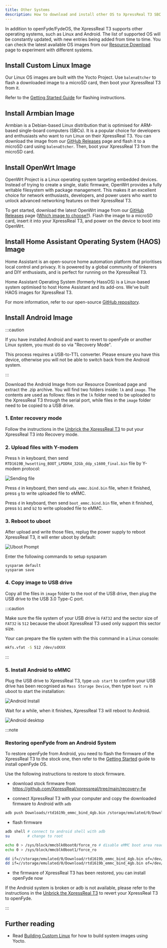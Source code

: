 ```yaml
---
title: Other Systems
description: How to download and install other OS to XpressReal T3 SBC.
---
```


In addition to openFyde/FydeOS, the XpressReal T3 supports other operating systems, such as Linux and Android. The list of supported OS will be constantly updated, with new entries being added from time to time. You can check the latest available OS images from our [Resource Download](/reference/resource-download/) page to experiment with different systems.

## Install Custom Linux Image

Our Linux OS images are built with the Yocto Project. Use `balenaEtcher` to flash a downloaded image to a microSD card, then boot your XpressReal T3 from it.

Refer to the [Getting Started Guide](/guides/getting-started/) for flashing instructions.

## Install Armbian Image

Armbian is a Debian-based Linux distribution that is optimised for ARM-based single-board computers (SBCs). It is a popular choice for developers and enthusiasts who want to run Linux on their XpressReal T3. You can download the image from our [GitHub Releases](https://github.com/XpressReal/armbian-build/releases) page and flash it to a microSD card using `balenaEtcher`. Then, boot your XpressReal T3 from the microSD card.

## Install OpenWrt Image

OpenWrt Project is a Linux operating system targeting embedded devices. Instead of trying to create a single, static firmware, OpenWrt provides a fully writable filesystem with package management. This makes it an excellent choice for network enthusiasts, developers, and power users who want to unlock advanced networking features on their XpressReal T3.

To get started, download the latest OpenWrt image from our [GitHub Releases](https://github.com/XpressReal/openwrt/releases) page ([Which image to choose?](https://openwrt.org/docs/guide-user/installation/installation_methods/sd_card#which_image_to_chose)). Flash the image to a microSD card, insert it into your XpressReal T3, and power on the device to boot into OpenWrt.

## Install Home Assistant Operating System (HAOS) Image

Home Assistant is an open-source home automation platform that prioritises local control and privacy. It is powered by a global community of tinkerers and DIY enthusiasts, and is perfect for running on the XpressReal T3.

Home Assistant Operating System (formerly HassOS) is a Linux-based system optimised to host Home Assistant and its add-ons. We've built HAOS images for XpressReal T3.

For more information, refer to our open-source [GitHub repository](https://github.com/XpressReal/Home-Assistant-Operating-System).

## Install Android Image

:::caution

If you have installed Android and want to revert to openFyde or another Linux system, you must do so via "Recovery Mode". 

This process requires a USB-to-TTL converter. Please ensure you have this device, otherwise you will not be able to switch back from the Android system.

:::

Download the Android Image from our Resource Download page and extract the .zip archive. 
You will find two folders inside: `lk` and `image`. The contents are used as follows: 
files in the `lk` folder need to be uploaded to the XpressReal T3 through the serial port, 
while files in the `image` folder need to be copied to a USB drive.

### 1. Enter recovery mode

Follow the instructions in the [Unbrick the XpressReal T3](/guides/unbrick) to put your XpressReal T3 into Recovery mode.

### 2. Upload files with Y-modem

Press `h` in keyboard, then send `RTD1619B_hwsetting_BOOT_LPDDR4_32Gb_ddp_s1600_final.bin` file by Y-modem protocol:

![Sending file](../../../assets/android/y-modem-send.webp)

Press `d` in keyboard, then send `uda_emmc.bind.bin` file, when it finished, press `g` to write uploaded file to eMMC.

Press `d` in keyboard, then send `boot_emmc.bind.bin` file, when it finished, press `b1` and `b2` to write uploaded file to eMMC.

### 3. Reboot to uboot

After upload and write those files, replug the power supply to reboot XpressReal T3, it will enter uboot by default:

![Uboot Prompt](../../../assets/android/uboot-prompt.webp)

Enter the following commands to setup sysparam

```
sysparam default
sysparam save
```

### 4. Copy image to USB drive

Copy all the files in `image` folder to the root of the USB drive, then plug the USB drive to the USB 3.0 Type-C port.

:::caution

Make sure the file system of your USB drive is `FAT32` and the sector size of `FAT32` is `512` because
the uboot XpressReal T3 used only support this sector size.

Your can prepare the file system with the this command in a Linux console:
```bash
mkfs.vfat -S 512 /dev/sdXXX
```

:::

### 5. Install Android to eMMC

Plug the USB drive to XpressReal T3, type `usb start` to confirm your USB drive has been recognised as `Mass Storage Device`,
then type `boot ru` in uboot to start the installation:

![Android Install](../../../assets/android/android-install.webp)

Wait for a while, when it finishes, XpressReal T3 will reboot to Android.

![Android desktop](../../../assets/android/android-desktop.webp)

:::note

### Restoring openFyde from an Android System

To restore openFyde from Android, you need to flash the firmware of the XpressReal T3 to the stock one, 
then refer to the [Getting Started](/guides/getting-started) guide to install openFyde OS.

Use the following instructions to restore to stock firmware.

* download stock firmware from https://github.com/XpressReal/xpressreal/tree/main/recovery-fw

* connect XpressReal T3 with your computer and copy the downloaded firmware to Android with `adb`

```bash
adb push Downloads/rtd1619b_emmc_bind_4gb.bin /storage/emulated/0/Download/rtd1619b_emmc_bind_4gb.bin
```

* flash firmware

```bash
adb shell # connect to android shell with adb
su        # change to root

echo 0 > /sys/block/mmcblk0boot0/force_ro # disable eMMC boot area read-only
echo 0 > /sys/block/mmcblk0boot1/force_ro

dd if=//storage/emulated/0/Download/rtd1619b_emmc_bind_4gb.bin of=/dev/block/mmcblk0boot0 bs=4096 # flash firmware
dd if=//storage/emulated/0/Download/rtd1619b_emmc_bind_4gb.bin of=/dev/block/mmcblk0boot1 bs=4096
```

* the firmware of XpressReal T3 has been restored, you can install openFyde now

If the Android system is broken or adb is not available, please refer to the instructions in the [Unbrick the XpressReal T3](/guides/unbrick) to revert your XpressReal T3 to openFyde.

:::

## Further reading

- Read [Building Custom Linux](/guides/building-yocto) for how to build system images using Yocto.